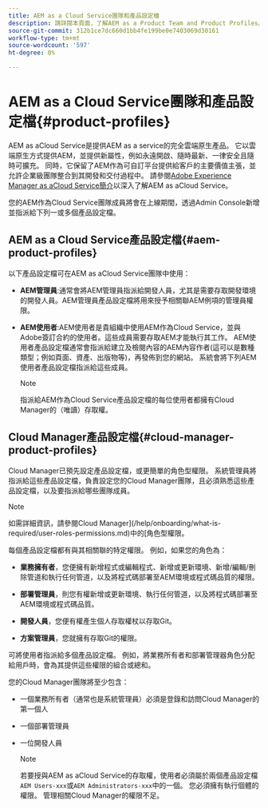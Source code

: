 ```yaml
---
title: AEM as a Cloud Service團隊和產品設定檔
description: 請詳閱本頁面，了解AEM as a Product Team and Product Profiles。
source-git-commit: 312b1ce7dc660d1bb4fe199be0e7403069d30161
workflow-type: tm+mt
source-wordcount: '597'
ht-degree: 0%

---
```



# AEM as a Cloud Service團隊和產品設定檔{#product-profiles}

AEM as aCloud Service是提供AEM as a service的完全雲端原生產品。 它以雲端原生方式提供AEM，並提供新屬性，例如永遠開啟、隨時最新、一律安全且隨時可擴充。 同時，它保留了AEM作為可自訂平台提供給客戶的主要價值主張，並允許企業級團隊整合到其開發和交付過程中。 請參閱[Adobe Experience Manager as aCloud Service簡介](https://experienceleague.adobe.com/docs/experience-manager-cloud-service/overview/introduction.html?lang=en)以深入了解AEM as aCloud Service。

您的AEM作為Cloud Service團隊成員將會在上線期間，透過Admin Console新增並指派給下列一或多個產品設定檔。


## AEM as a Cloud Service產品設定檔{#aem-product-profiles}

以下產品設定檔可在AEM as aCloud Service團隊中使用：

* **AEM管理員**:通常會將AEM管理員指派給開發人員，尤其是需要存取開發環境的開發人員。AEM管理員產品設定檔將用來授予相關聯AEM例項的管理員權限。

* **AEM使用者**:AEM使用者是貴組織中使用AEM作為Cloud Service，並與Adobe簽訂合約的使用者。這些成員需要存取AEM才能執行其工作。 AEM使用者產品設定檔通常會指派給建立及檢閱內容的AEM內容作者(這可以是數種類型；例如頁面、資產、出版物等)，再發佈到您的網站。 系統會將下列AEM使用者產品設定檔指派給這些成員。

   >[!NOTE]
   >指派給AEM作為Cloud Service產品設定檔的每位使用者都擁有Cloud Manager的（唯讀）存取權。

## Cloud Manager產品設定檔{#cloud-manager-product-profiles}

Cloud Manager已預先設定產品設定檔，或更簡單的角色型權限。 系統管理員將指派給這些產品設定檔，負責設定您的Cloud Manager團隊，且必須熟悉這些產品設定檔，以及要指派給哪些團隊成員。
>[!NOTE]
>如需詳細資訊，請參閱Cloud Manager](/help/onboarding/what-is-required/user-roles-permissions.md)中的[角色型權限。

每個產品設定檔都有與其相關聯的特定權限。 例如，如果您的角色為：

* **業務擁有者**，您便擁有新增程式或編輯程式、新增或更新環境、新增/編輯/刪除管道和執行任何管道，以及將程式碼部署至AEM環境或程式碼品質的權限。

* **部署管理員**，則您有權新增或更新環境、執行任何管道，以及將程式碼部署至AEM環境或程式碼品質。

* **開發人員**，您便有權產生個人存取權杖以存取Git。

* **方案管理員**，您就擁有存取Git的權限。

可將使用者指派給多個產品設定檔。 例如，將業務所有者和部署管理器角色分配給用戶時，會為其提供這些權限的組合或總和。

您的Cloud Manager團隊將至少包含：

* 一個業務所有者（通常也是系統管理員）必須是登錄和訪問Cloud Manager的第一個人
* 一個部署管理員
* 一位開發人員

   >[!NOTE]
   >若要授與AEM as aCloud Service的存取權，使用者必須屬於兩個產品設定檔`AEM Users-xxx`或`AEM Administrators-xxx`中的一個。 您必須擁有執行個體的權限。 管理相關Cloud Manager的權限不足。